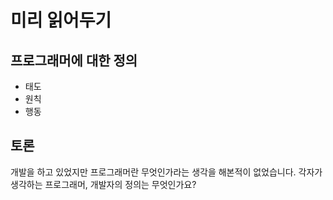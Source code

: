 # 미리 읽어두기 
## 프로그래머에 대한 정의

- 태도
- 원칙
- 행동

## 토론 
개발을 하고 있었지만 프로그래머란 무엇인가라는 생각을 해본적이 없었습니다.
각자가 생각하는 프로그래머, 개발자의 정의는 무엇인가요? 